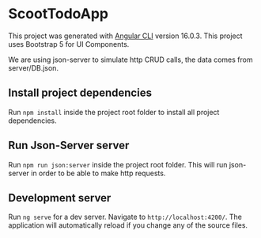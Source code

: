 # ScootTodoApp

This project was generated with [Angular CLI](https://github.com/angular/angular-cli) version 16.0.3.
This project uses Bootstrap 5 for UI Components.

We are using json-server to simulate http CRUD calls, the data comes from server/DB.json.


## Install project dependencies

Run `npm install` inside the project root folder to install all project dependencies.
## Run Json-Server server

Run `npm run json:server` inside the project root folder. This will run json-server in order to be able to make http requests.
## Development server

Run `ng serve` for a dev server. Navigate to `http://localhost:4200/`. The application will automatically reload if you change any of the source files.



